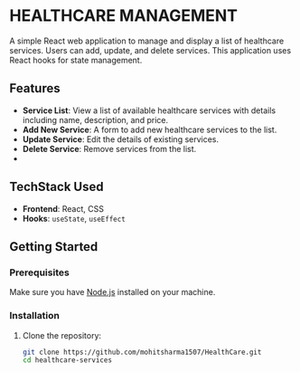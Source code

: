 # HEALTHCARE MANAGEMENT

A simple React web application to manage and display a list of healthcare services. Users can add, update, and delete services. This application uses React hooks for state management.

## Features

- **Service List**: View a list of available healthcare services with details including name, description, and price.
- **Add New Service**: A form to add new healthcare services to the list.
- **Update Service**: Edit the details of existing services.
- **Delete Service**: Remove services from the list.
-

## TechStack Used

- **Frontend**: React, CSS
- **Hooks**: `useState`, `useEffect`

## Getting Started

### Prerequisites

Make sure you have [Node.js](https://nodejs.org/) installed on your machine.

### Installation

1. Clone the repository:
   ```bash
   git clone https://github.com/mohitsharma1507/HealthCare.git
   cd healthcare-services
   ```

